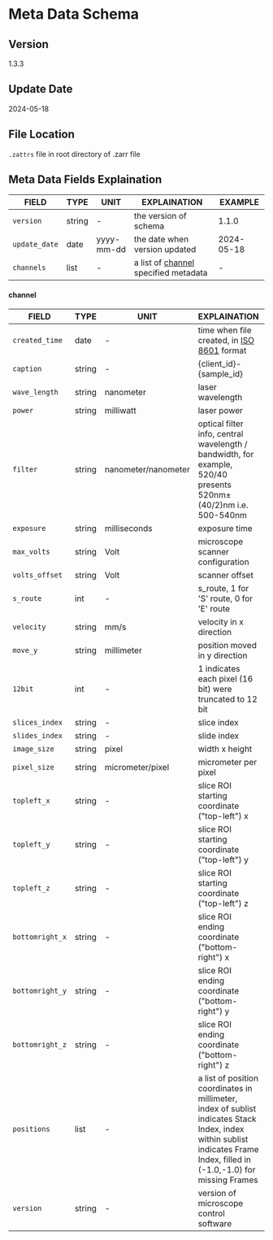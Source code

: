 # Meta Data Schema

## Version
1.3.3

## Update Date
2024-05-18

## File Location
`.zattrs` file in root directory of .zarr file

## Meta Data Fields Explaination
| FIELD | TYPE | UNIT | EXPLAINATION | EXAMPLE
| ------------- | ------------- | ------------- |------------- |------------- |
| `version` | string | - | the version of schema | 1.1.0 |
| `update_date` | date | yyyy-mm-dd | the date when version updated | 2024-05-18 |
| `channels` | list | - | a list of [channel](#channel) specified metadata | - |

#### channel
| FIELD | TYPE | UNIT | EXPLAINATION | EXAMPLE
| ------------- | ------------- | ------------- |------------- |------------- |
| `created_time` | date | - | time when file created, in [ISO 8601](https://en.wikipedia.org/wiki/ISO_8601) format | 2024-05-18T00:00:00Z |
| `caption` | string | - | {client_id}-{sample_id} | USTC_THY1-YFP_1779 |
| `wave_length` | string | nanometer | laser wavelength | 488 |
| `power` | string | milliwatt | laser power | 60 |
| `filter` | string | nanometer/nanometer |optical filter info, central wavelength /  bandwidth, for example, 520/40 presents 520nm±(40/2)nm i.e. 500-540nm | 520/40 |
| `exposure` | string | milliseconds | exposure time | 4 |
| `max_volts` | string | Volt | microscope scanner configuration | 2.2 |
| `volts_offset` | string | Volt | scanner offset | 0.45 |
| `s_route` | int | - | s_route, 1 for 'S' route, 0 for 'E' route | 1 |
| `velocity` | string | mm/s | velocity in x direction | 0.875 |
| `move_y` | string | millimeter | position moved in y direction | 2 |
| `12bit` | int | - | 1 indicates each pixel (16 bit) were truncated to 12 bit | 1 |
| `slices_index` | string | - | slice index | 3 |
| `slides_index` | string | - | slide index | 1 |
| `image_size` | string | pixel | width x height | 2048x788 |
| `pixel_size` | string | micrometer/pixel | micrometer per pixel | 1.03 |
| `topleft_x` | string | - | slice ROI starting coordinate ("top-left") x | 20.2647 |
| `topleft_y` | string | - | slice ROI starting coordinate ("top-left") y | 61.2581 |
| `topleft_z` | string | - | slice ROI starting coordinate ("top-left") z | 14.2395 |
| `bottomright_x` | string | - | slice ROI ending coordinate ("bottom-right") x | 24.5047 |
| `bottomright_y` | string | - | slice ROI ending coordinate ("bottom-right") y | 62.9141 |
| `bottomright_z` | string | - | slice ROI ending coordinate ("bottom-right") z | 14.2390 |
| `positions` | list | - | a list of position coordinates in millimeter, index of sublist indicates Stack Index, index within sublist indicates Frame Index, filled in (-1.0,-1.0) for missing Frames | [[[20.2647, 61.2581], [20.2682, 61.2581]],[[20.2647, 63.2581], [-1.0, -1.0]]] |
| `version` | string | - | version of microscope control software | 2.8.7 |
